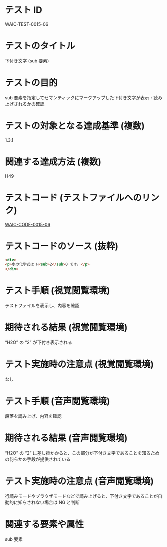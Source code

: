 # テスト ID

WAIC-TEST-0015-06

# テストのタイトル

下付き文字 (sub 要素)

# テストの目的

sub 要素を指定してセマンティックにマークアップした下付き文字が表示・読み上げされるかの確認

# テストの対象となる達成基準 (複数)

1.3.1

# 関連する達成方法 (複数)

H49

# テストコード (テストファイルへのリンク)

[WAIC-CODE-0015-06](https://waic.github.io/as_test/WAIC-CODE/WAIC-CODE-0015-06.html)

# テストコードのソース (抜粋)

```html
<div>
<p>水の化学式は H<sub>2</sub>O です。</p>
</div>

```

# テスト手順 (視覚閲覧環境)

テストファイルを表示し、内容を確認

# 期待される結果 (視覚閲覧環境)

“H2O” の “2” が下付き表示される

# テスト実施時の注意点 (視覚閲覧環境)

なし

# テスト手順 (音声閲覧環境)

段落を読み上げ、内容を確認

# 期待される結果 (音声閲覧環境)

“H2O” の “2” に差し掛かかると、この部分が下付き文字であることを知るための何らかの手段が提供されている

# テスト実施時の注意点 (音声閲覧環境)

行読みモードやブラウザモードなどで読み上げると、下付き文字であることが自動的に知らされない場合は NG と判断

# 関連する要素や属性

sub 要素

